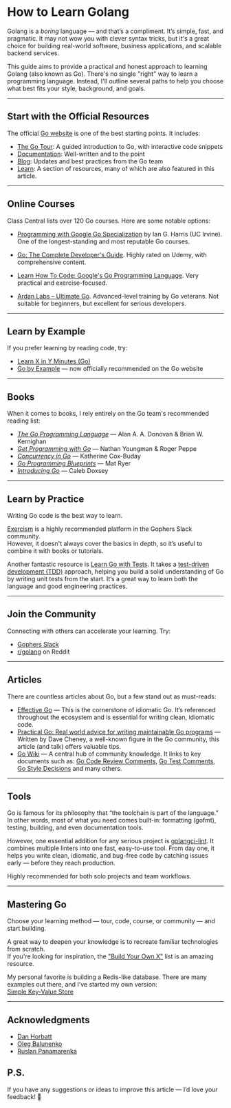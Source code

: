 # How to Learn Golang

Golang is a *boring* language — and that’s a compliment. It’s simple, fast, and pragmatic. It may not wow you with clever syntax tricks, but it's a great choice for building real-world software, business applications, and scalable backend services.

This guide aims to provide a practical and honest approach to learning Golang (also known as Go). There's no single "right" way to learn a programming language. Instead, I'll outline several paths to help you choose what best fits your style, background, and goals.

---

## Start with the Official Resources

The official [Go website](https://go.dev/) is one of the best starting points. It includes:

- [The Go Tour](https://go.dev/tour): A guided introduction to Go, with interactive code snippets  
- [Documentation](https://go.dev/doc/): Well-written and to the point  
- [Blog](https://go.dev/blog/): Updates and best practices from the Go team
- [Learn](https://go.dev/learn/): A section of resources, many of which are also featured in this article.

---

## Online Courses

Class Central lists over 120 Go courses. Here are some notable options:

- [Programming with Google Go Specialization](https://www.coursera.org/specializations/google-golang) by Ian G. Harris (UC Irvine). One of the longest-standing and most reputable Go courses.

- [Go: The Complete Developer's Guide](https://www.udemy.com/course/go-the-complete-developers-guide/). Highly rated on Udemy, with comprehensive content.

- [Learn How To Code: Google's Go Programming Language](https://www.udemy.com/course/learn-how-to-code/). Very practical and exercise-focused.

- [Ardan Labs – Ultimate Go](https://www.ardanlabs.com/training/ultimate-go/). Advanced-level training by Go veterans. Not suitable for beginners, but excellent for serious developers.

---

## Learn by Example

If you prefer learning by reading code, try:

- [Learn X in Y Minutes (Go)](https://learnxinyminutes.com/docs/go/)  
- [Go by Example](https://gobyexample.com/) — now officially recommended on the Go website

---

## Books

When it comes to books, I rely entirely on the Go team's recommended reading list:

- [*The Go Programming Language*](https://www.goodreads.com/book/show/25080953-the-go-programming-language) — Alan A. A. Donovan & Brian W. Kernighan  
- [*Get Programming with Go*](https://www.goodreads.com/book/show/30025600-get-programming-with-go) — Nathan Youngman & Roger Peppe  
- [*Concurrency in Go*](https://www.goodreads.com/book/show/30413199-concurrency-in-go) — Katherine Cox-Buday  
- [*Go Programming Blueprints*](https://www.goodreads.com/book/show/24880488-go-programming-blueprints---solving-development-challenges-with-golang) — Mat Ryer  
- [*Introducing Go*](https://www.goodreads.com/book/show/27015358-introducing-go) — Caleb Doxsey

---

## Learn by Practice

Writing Go code is the best way to learn.

[Exercism](https://exercism.org/tracks/go) is a highly recommended platform in the Gophers Slack community.  
However, it doesn't always cover the basics in depth, so it’s useful to combine it with books or tutorials.

Another fantastic resource is [Learn Go with Tests](https://quii.gitbook.io/learn-go-with-tests). It takes a [test-driven development (TDD)](https://en.wikipedia.org/wiki/Test-driven_development) approach, helping you build a solid understanding of Go by writing unit tests from the start. It’s a great way to learn both the language and good engineering practices.

---

## Join the Community

Connecting with others can accelerate your learning. Try:

- [Gophers Slack](https://invite.slack.golangbridge.org/)
- [r/golang](https://www.reddit.com/r/golang/) on Reddit

---

## Articles

There are countless articles about Go, but a few stand out as must-reads:
- [Effective Go](https://go.dev/doc/effective_go) — This is the cornerstone of idiomatic Go. It’s referenced throughout the ecosystem and is essential for writing clean, idiomatic code.
- [Practical Go: Real world advice for writing maintainable Go programs](https://dave.cheney.net/practical-go/presentations/gophercon-singapore-2019.html) — Written by Dave Cheney, a well-known figure in the Go community, this article (and talk) offers valuable tips.
- [Go Wiki](https://go.dev/wiki/) — A central hub of community knowledge. It links to key documents such as: [Go Code Review Comments](https://go.dev/wiki/CodeReviewComments), [Go Test Comments](https://go.dev/wiki/TestComments), [Go Style Decisions](https://google.github.io/styleguide/go/decisions) and many others.

---

## Tools

Go is famous for its philosophy that “the toolchain is part of the language.” In other words, most of what you need comes built-in: formatting (gofmt), testing, building, and even documentation tools.

However, one essential addition for any serious project is [golangci-lint](https://golangci-lint.run/). It combines multiple linters into one fast, easy-to-use tool. From day one, it helps you write clean, idiomatic, and bug-free code by catching issues early — before they reach production.

Highly recommended for both solo projects and team workflows.

---

## Mastering Go

Choose your learning method — tour, code, course, or community — and start building.

A great way to deepen your knowledge is to recreate familiar technologies from scratch.  
If you're looking for inspiration, the ["Build Your Own X"](https://github.com/codecrafters-io/build-your-own-x) list is an amazing resource.

My personal favorite is building a Redis-like database. There are many examples out there, and I’ve started my own version:  
[Simple Key-Value Store](https://github.com/dzyanis/minikv/blob/main/README.md)

---

## Acknowledgments

- [Dan Horbatt](https://www.linkedin.com/in/danhorbatt/)
- [Oleg Balunenko](https://www.linkedin.com/in/olegbalunenko/)
- [Ruslan Panamarenka](https://www.linkedin.com/in/sevenwhite/)

## P.S.

If you have any suggestions or ideas to improve this article — I’d love your feedback! 🙏